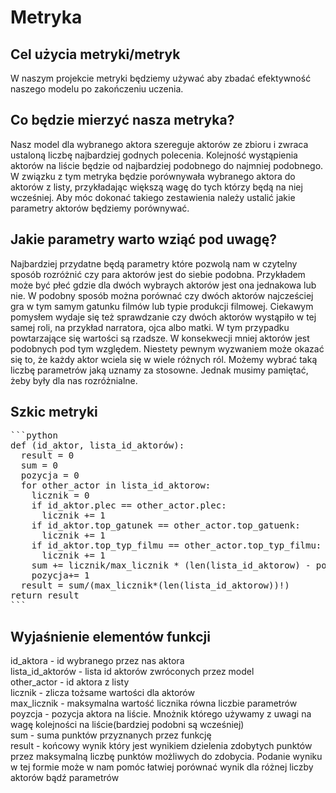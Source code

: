 # Metryka
## Cel użycia metryki/metryk
W naszym projekcie metryki będziemy używać aby zbadać efektywność naszego modelu po zakończeniu uczenia.
## Co będzie mierzyć nasza metryka?
Nasz model dla wybranego aktora szereguje aktorów ze zbioru i zwraca ustaloną liczbę najbardziej godnych polecenia. Kolejność wystąpienia aktorów na liście będzie od najbardziej podobnego do najmniej podobnego. W związku z tym metryka będzie porównywała wybranego aktora do aktorów z listy, przykładając większą wagę do tych którzy będą na niej wcześniej. Aby móc dokonać takiego zestawienia należy ustalić jakie parametry aktorów będziemy porównywać.
## Jakie parametry warto wziąć pod uwagę?
Najbardziej przydatne będą parametry które pozwolą nam w czytelny sposób rozróżnić czy para aktorów jest do siebie podobna. Przykładem może być płeć gdzie dla dwóch wybraych aktorów jest ona jednakowa lub nie. W podobny sposób można porównać czy dwóch aktorów najcześciej gra w tym samym gatunku filmów lub typie produkcji filmowej. Ciekawym pomysłem wydaje się też sprawdzanie czy dwóch aktorów wystąpiło w tej samej roli, na przykład narratora, ojca albo matki. W tym przypadku powtarzające się wartości są rzadsze. W konsekwecji mniej aktorów jest podobnych pod tym względem. Niestety pewnym wyzwaniem może okazać się to, że każdy aktor wciela się w wiele różnych ról. Możemy wybrać taką liczbę parametrów jaką uznamy za stosowne. Jednak musimy pamiętać, żeby były dla nas rozróżnialne.
## Szkic metryki
<pre>```python
def (id_aktor, lista_id_aktorów):
  result = 0
  sum = 0
  pozycja = 0
  for other_actor in lista_id_aktorow:
    licznik = 0
    if id_aktor.plec == other_actor.plec:
      licznik += 1
    if id_aktor.top_gatunek == other_actor.top_gatuenk:
      licznik += 1
    if id_aktor.top_typ_filmu == other_actor.top_typ_filmu:
      licznik += 1
    sum += licznik/max_licznik * (len(lista_id_aktorow) - pozycja)
    pozycja+= 1
  result = sum/(max_licznik*(len(lista_id_aktorow))!)
return result
```</pre>
## Wyjaśnienie elementów funkcji
id_aktora - id wybranego przez nas aktora\
lista_id_aktorów - lista id aktorów zwróconych przez model\
other_actor - id aktora z listy\
licznik - zlicza tożsame wartości dla aktorów\
max_licznik - maksymalna wartość licznika równa liczbie parametrów\
poyzcja - pozycja aktora na liście. Mnożnik którego używamy z uwagi na wagę kolejności na liście(bardziej podobni są wcześniej)\
sum - suma punktów przyznanych przez funkcję\
result - końcowy wynik który jest wynikiem dzielenia zdobytych punktów przez maksymalną liczbę punktów możliwych do zdobycia. Podanie wyniku w tej formie może w nam pomóc łatwiej porównać wynik dla różnej liczby aktorów bądź parametrów
